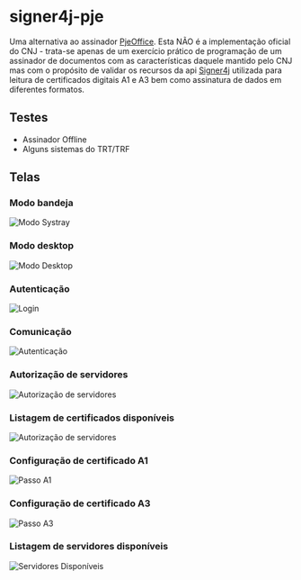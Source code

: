 # signer4j-pje
Uma alternativa ao assinador [PjeOffice](http://www.pje.jus.br/wiki/index.php/PJeOffice). Esta NÃO é a implementação oficial do CNJ - trata-se apenas de um exercício prático de programação de um assinador de documentos com as características daquele mantido pelo CNJ mas com o propósito de validar os recursos da api [Signer4j](https://github.com/l3onardo-oliv3ira/signer4j) utilizada para leitura de certificados digitais A1 e A3 bem como assinatura de dados em diferentes formatos.

## Testes
* Assinador Offline
* Alguns sistemas do TRT/TRF

## Telas
### Modo bandeja
![Modo Systray](https://github.com/l3onardo-oliv3ira/signer4j-pje/blob/main/screen/modo-systray.png)

### Modo desktop
![Modo Desktop](https://github.com/l3onardo-oliv3ira/signer4j-pje/blob/main/screen/modo-desktop.png)

### Autenticação
![Login](https://github.com/l3onardo-oliv3ira/signer4j-pje/blob/main/screen/login.png)

### Comunicação
![Autenticação](https://github.com/l3onardo-oliv3ira/signer4j-pje/blob/main/screen/autenticacao.png)

### Autorização de servidores
![Autorização de servidores](https://github.com/l3onardo-oliv3ira/signer4j-pje/blob/main/screen/autorizacao-servidor.png)

### Listagem de certificados disponíveis
![Autorização de servidores](https://github.com/l3onardo-oliv3ira/signer4j-pje/blob/main/screen/certificados-disponiveis.png)

### Configuração de certificado A1
![Passo A1](https://github.com/l3onardo-oliv3ira/signer4j-pje/blob/main/screen/configuracao-certificado-passo2-a1.png)

### Configuração de certificado A3 
![Passo A3](https://github.com/l3onardo-oliv3ira/signer4j-pje/blob/main/screen/configuracao-certificado-passo2-a3.png)

### Listagem de servidores disponíveis
![Servidores Disponíveis](https://github.com/l3onardo-oliv3ira/signer4j-pje/blob/main/screen/servidores-disponiveis.png)
